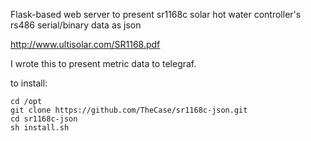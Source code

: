 Flask-based web server to present sr1168c solar hot water controller's rs486 serial/binary data as json

http://www.ultisolar.com/SR1168.pdf

I wrote this to present metric data to telegraf.

to install:
```
cd /opt
git clone https://github.com/TheCase/sr1168c-json.git 
cd sr1168c-json
sh install.sh
```
